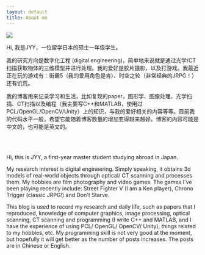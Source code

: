 ```yaml
---
layout: default
title: About me
---
```


<img class="profile-picture" src="{{site.baseurl}}/{{site.profile-picture}}">


Hi, 我是JYY，一位留学日本的硕士一年级学生。

我的研究方向是数字化工程 (digital engineering)，简单地来说就是通过光学/CT扫描获取物体的三维模型并进行处理。我的爱好是胶片摄影，以及打游戏。我最近正在玩的游戏有：街霸5（我的爱用角色是肯）、时空之轮（非常经典的JRPG！）还有饥荒。

我的博客用来记录学习和生活，比如复现的paper，图形学、图像处理、光学扫描、CT扫描以及编程（我主要写C++和MATLAB，使用过PCL/OpenGL/OpenCV/Unity）上的知识，与我的爱好相关的内容等等。目前我的代码水平一般，希望它能随着博客数量的增加变得越来越好。博客的内容可能是中文的，也可能是英文的。


<br>
<br>

Hi, this is JYY, a first-year master student studying abroad in Japan. 

My research interest is digital engineering. Simply speaking, it obtains 3d models of real-world objects through optical/ CT scanning and processes them. My hobbies are film photography and video games. The games I've been playing recently include: Street Fighter V (I am a Ken player), Chrono Trigger (classic JRPG!) and Don't Starve.

This blog is used to record my research and daily life, such as papers that I reproduced, knowledge of computer graphics, image processing, optical scanning, CT scanning and programming (I write C++ and MATLAB, and I have the experience of using PCL/ OpenGL/ OpenCV/ Unity), things related to my hobbies, etc. My programming skill is not very good at the moment, but hopefully it will get better as the number of posts increases. The posts are in Chinese or English. 


